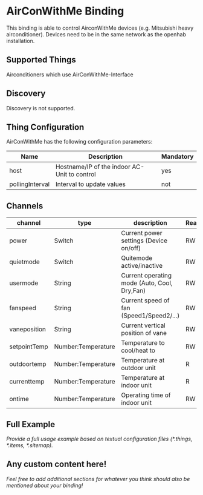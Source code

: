 # AirConWithMe Binding

This binding is able to control AirconWithMe devices (e.g. Mitsubishi heavy airconditioner).
Devices need to be in the same network as the openhab installation.

## Supported Things

Airconditioners which use AirConWithMe-Interface

## Discovery

Discovery is not supported.


## Thing Configuration

AirConWithMe has the following configuration parameters:

| Name  | Description   | Mandatory                     |
|-------|---------------|-------------------------------|
| host  | Hostname/IP of the indoor AC-Unit to control | yes |
| pollingInterval       | Interval to update values | not |

## Channels
| channel  | type   | description                  | Read/Write
|----------|--------|------------------------------|-----------|
| power  | Switch | Current power settings (Device on/off)  | RW
| quietmode  | Switch | Quitemode active/inactive  | RW
| usermode  | String | Current operating mode (Auto, Cool, Dry,Fan)  | RW
| fanspeed  | String | Current speed of fan (Speed1/Speed2/...)  | RW
| vaneposition  | String | Current vertical position of vane  | RW
| setpointTemp  | Number:Temperature | Temperature to cool/heat to  | RW
| outdoortemp  | Number:Temperature | Temperature at outdoor unit  | R
| currenttemp  | Number:Temperature | Temperature at indoor unit  | R
| ontime  | Number:Temperature | Operating time of indoor unit  | RW



## Full Example

_Provide a full usage example based on textual configuration files (*.things, *.items, *.sitemap)._

## Any custom content here!

_Feel free to add additional sections for whatever you think should also be mentioned about your binding!_
